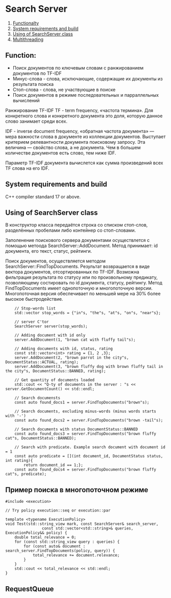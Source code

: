 #  Search Server

1. [Functionalty](#functionality)
2. [System requirements and build](#requirements)
3. [Using of SearchServer class](#class)
4. [Multithreading](#multithreading)

<a id="functionality"></a>
## Function:
- Поиск документов по ключевым словам с ранжированием документов по TF-IDF
- Минус-слова - слова, исключающие, содержащие их документы из результата поиска
- Стоп-слова - слова, не участвующие в поиске
- Поиск документов в режиме последовательных и парраллельных вычислений

Ранжирование TF-IDF
TF - term frequency, «частота термина». Для конкретного слова и конкретного документа это доля, которую данное слово занимает среди всех.

IDF - inverse document frequency, «обратная частота документа» — мера важности слова в документе из коллекции документов. Выступает критерием релевантности документа поисковому запросу. Эта величина — свойство слова, а не документа. Чем в большем количестве документов есть слово, тем ниже IDF.

Параметр TF-IDF документа вычислется как сумма произведений всех TF слова на его IDF.

<a id="requirements"></a>
## System requirements and build
C++ compiler standard 17 or above.

<a id="class"></a>
## Using of SearchServer class
В конструктор класса передаётся строка со списком стоп-слов, разделённых пробелами либо контейнер со стоп-словами.

Заполенение поискового сервера документами осуществлется с помощью метоода SearchServer::AddDocument. Метод принимает: id документа, его текст, статус, рейтинги.

Поиск документов, осуществляется методом SearchServer::FindTopDocuments. Результат возвращается в виде вектора документов, отсортированных по TF-IDF. Возможна фильтрация результата по статусу или по произвольному предикату, позволяющему состировать по id документа, статусу, рейтингу.
Метод FindTopDocuments имеет однопоточную и многопоточную версии. Многопоточная версия обеспечивает по меньшей мере на 30% более высокое быстродействие.

```
	// Stop-words list
	std::vector stop_words = {"in"s, "the"s, "at"s, "on"s, "near"s};
	
	// server C'tor
	SearchServer server(stop_words);
	
	// Adding document with id only
	server.AddDocument(1, "brown cat with fluffy tail"s);

	// Adding documents with id, status, rating
	const std::vector<int> rating = {1, 2 ,3};
    server.AddDocument(2, "brown parrot in the city"s, DocumentStatus::ACTUAL, rating);
    server.AddDocument(3, "brown fluffy dog with brown fluffy tail in the city"s, DocumentStatus::BANNED, rating);

    // Get quantity of documents loaded
    std::cout << "Q-ty of documents in the server : "s << server.GetDocumentCount() << std::endl;

    // Search documensts
	const auto found_docs1 = server.FindTopDocuments("brown"s);

    // Search documents, excluding minus-words (minus words starts with '-')
    const auto found_docs2 = server.FindTopDocuments("brown -tail"s);

    // Search documents with status DocumentStatus::BANNED
    const auto found_docs3 = server.FindTopDocuments("brown fluffy cat"s, DocumentStatus::BANNED);

    // Search with predicate. Example search document with document id = 1
    const auto predicate = [](int document_id, DocumentStatus status, int rating){
    	return document_id == 1;};
    const auto found_docs4 = server.FindTopDocuments("brown fluffy cat"s, predicate);
```
<a id="multithreading"></a>
## Пример поиска в многопоточном режиме

```
#include <execution>

// Try policy execution::seq or execution::par

template <typename ExecutionPolicy>
void Test(std::string_view mark, const SearchServer& search_server, 
				const std::vector<std::string>& queries, ExecutionPolicy&& policy) {
    double total_relevance = 0;
    for (const std::string_view query : queries) {
        for (const auto& document : search_server.FindTopDocuments(policy, query)) {
            total_relevance += document.relevance;
        }
    }
    std::cout << total_relevance << std::endl;
}
```

## RequestQueue
